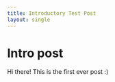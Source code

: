 ```yaml
---
title: Introductory Test Post
layout: single
---
```


# Intro post

Hi there! This is the first ever post :)
